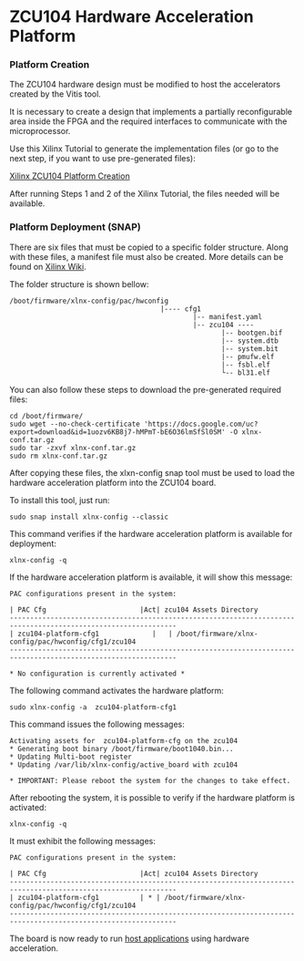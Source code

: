 # **ZCU104 Hardware Acceleration Platform** 



### Platform Creation ###


The ZCU104 hardware design must be modified to host the accelerators created by the Vitis tool.

It is necessary to create a design that implements a partially reconfigurable area inside the FPGA and the required interfaces to communicate with the microprocessor. 

Use this Xilinx Tutorial to generate the implementation files (or go to the next step, if you want to use pre-generated files):

[Xilinx ZCU104 Platform Creation](https://xilinx.github.io/Vitis-Tutorials/2022-1/build/html/docs/Vitis_Platform_Creation/Design_Tutorials/02-Edge-AI-ZCU104/README.html)

After running Steps 1 and 2 of the Xilinx Tutorial, the files needed will be available. 


### Platform Deployment (SNAP) ###
There are six files that must be copied to a specific folder structure. Along with these files, a manifest file must also be created.
More details can be found on [Xilinx Wiki](https://xilinx-wiki.atlassian.net/wiki/spaces/A/pages/2057043969/Snaps+-+xlnx-config+Snap+for+Certified+Ubuntu+on+Xilinx+Devices).

The folder structure is shown bellow:

```
/boot/firmware/xlnx-config/pac/hwconfig 
                                     |---- cfg1 
                                             |-- manifest.yaml
                                             |-- zcu104 ---- 
                                                    |-- bootgen.bif
                                                    |-- system.dtb
                                                    |-- system.bit
                                                    |-- pmufw.elf
                                                    |-- fsbl.elf
                                                    └-- bl31.elf
```         




You can also follow these steps to download the pre-generated required files:
```     
cd /boot/firmware/
sudo wget --no-check-certificate 'https://docs.google.com/uc?export=download&id=1uozv6KB8j7-hMPmT-bE6O36lmSfSl0SM' -O xlnx-conf.tar.gz
sudo tar -zxvf xlnx-conf.tar.gz
sudo rm xlnx-conf.tar.gz
```         


After copying these files, the xlxn-config snap tool must be used to load the hardware acceleration platform into the ZCU104 board.

To install this tool, just run:

```
sudo snap install xlnx-config --classic
```

This command verifies if the hardware acceleration platform is available for deployment:

```
xlnx-config -q
```

If the hardware acceleration platform is available, it will show this message:

```
PAC configurations present in the system:

| PAC Cfg                       |Act| zcu104 Assets Directory
---------------------------------------------------------------------------------------------------------------
| zcu104-platform-cfg1             |   | /boot/firmware/xlnx-config/pac/hwconfig/cfg1/zcu104
---------------------------------------------------------------------------------------------------------------

* No configuration is currently activated *
```

The following command activates the hardware platform:

```
sudo xlnx-config -a  zcu104-platform-cfg1
```

This command issues the following messages:

```
Activating assets for  zcu104-platform-cfg on the zcu104
* Generating boot binary /boot/firmware/boot1040.bin...
* Updating Multi-boot register
* Updating /var/lib/xlnx-config/active_board with zcu104

* IMPORTANT: Please reboot the system for the changes to take effect.
```

After rebooting the system, it is possible to verify if the hardware platform is activated:

```
xlnx-config -q
```

It must exhibit the following messages:
```
PAC configurations present in the system:

| PAC Cfg                       |Act| zcu104 Assets Directory
---------------------------------------------------------------------------------------------------------------
| zcu104-platform-cfg1          | * | /boot/firmware/xlnx-config/pac/hwconfig/cfg1/zcu104
---------------------------------------------------------------------------------------------------------------
```


The board is now ready to run [host applications](https://github.com/ELHorta/HW-Accel-APP-VM/blob/main/zcu104_hw_acceleration) using hardware acceleration.






